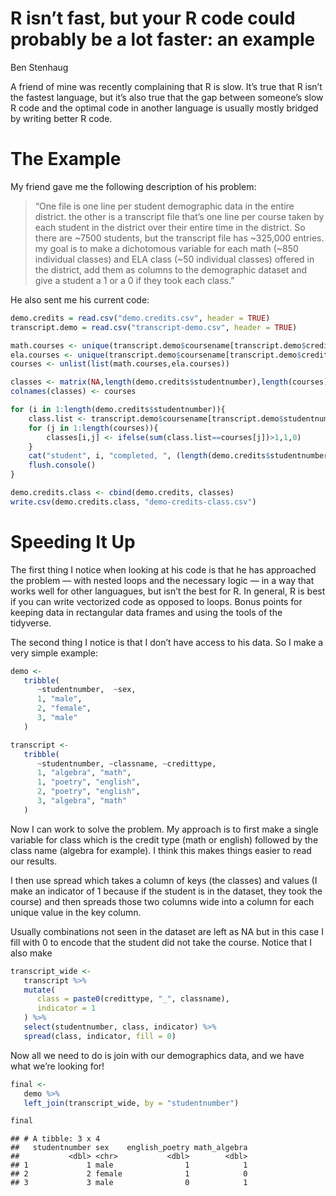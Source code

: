 R isn’t fast, but your R code could probably be a lot faster: an example
================
Ben Stenhaug

A friend of mine was recently complaining that R is slow. It’s true that
R isn’t the fastest language, but it’s also true that the gap between
someone’s slow R code and the optimal code in another language is
usually mostly bridged by writing better R code.

# The Example

My friend gave me the following description of his problem:

> “One file is one line per student demographic data in the entire
> district. the other is a transcript file that’s one line per course
> taken by each student in the district over their entire time in the
> district. So there are ~7500 students, but the transcript file has
> ~325,000 entries. my goal is to make a dichotomous variable for each
> math (~850 individual classes) and ELA class (~50 individual classes)
> offered in the district, add them as columns to the demographic
> dataset and give a student a 1 or a 0 if they took each class.”

He also sent me his current code:

``` r
demo.credits = read.csv("demo.credits.csv", header = TRUE)
transcript.demo = read.csv("transcript-demo.csv", header = TRUE)

math.courses <- unique(transcript.demo$coursename[transcript.demo$credittype=="Math"])
ela.courses <- unique(transcript.demo$coursename[transcript.demo$credittype=="English"])
courses <- unlist(list(math.courses,ela.courses))

classes <- matrix(NA,length(demo.credits$studentnumber),length(courses))
colnames(classes) <- courses

for (i in 1:length(demo.credits$studentnumber)){
    class.list <- transcript.demo$coursename[transcript.demo$studentnumber==demo.credits$studentnumber[i]]
    for (j in 1:length(courses)){
        classes[i,j] <- ifelse(sum(class.list==courses[j])>1,1,0)
    }
    cat("student", i, "completed, ", (length(demo.credits$studentnumber)-i), "students remaining\n")
    flush.console()
}

demo.credits.class <- cbind(demo.credits, classes)
write.csv(demo.credits.class, "demo-credits-class.csv")
```

# Speeding It Up

The first thing I notice when looking at his code is that he has
approached the problem — with nested loops and the necessary logic — in
a way that works well for other languagues, but isn’t the best for R. In
general, R is best if you can write vectorized code as opposed to loops.
Bonus points for keeping data in rectangular data frames and using the
tools of the tidyverse.

The second thing I notice is that I don’t have access to his data. So I
make a very simple example:

``` r
demo <- 
   tribble(
      ~studentnumber,  ~sex,
      1, "male",
      2, "female",
      3, "male"
   )

transcript <- 
   tribble(
      ~studentnumber, ~classname, ~credittype,
      1, "algebra", "math",
      1, "poetry", "english",
      2, "poetry", "english",
      3, "algebra", "math"
   )
```

Now I can work to solve the problem. My approach is to first make a
single variable for class which is the credit type (math or english)
followed by the class name (algebra for example). I think this makes
things easier to read our results.

I then use spread which takes a column of keys (the classes) and values
(I make an indicator of 1 because if the student is in the dataset, they
took the course) and then spreads those two columns wide into a column
for each unique value in the key column.

Usually combinations not seen in the dataset are left as NA but in this
case I fill with 0 to encode that the student did not take the course.
Notice that I also make

``` r
transcript_wide <- 
   transcript %>% 
   mutate(
      class = paste0(credittype, "_", classname), 
      indicator = 1
   ) %>% 
   select(studentnumber, class, indicator) %>% 
   spread(class, indicator, fill = 0)
```

Now all we need to do is join with our demographics data, and we have
what we’re looking for\!

``` r
final <- 
   demo %>% 
   left_join(transcript_wide, by = "studentnumber")

final
```

    ## # A tibble: 3 x 4
    ##   studentnumber sex    english_poetry math_algebra
    ##           <dbl> <chr>           <dbl>        <dbl>
    ## 1             1 male                1            1
    ## 2             2 female              1            0
    ## 3             3 male                0            1
